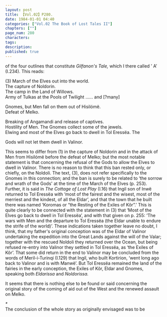 ```yaml
---
layout: post
title: 【Vol.02】P280.
date: 1984-01-01 04:40
categories: ["Vol.02 The Book of Lost Tales II"]
chapters: [""]
page_num: 280
characters: 
tags: 
description: 
published: true
---
```


<p style="text-indent: 0;">
of the four outlines that constitute <I>Gilfanon's Tale, </I>which I there called ’ A’ (I.234). This reads:
</p>

(3)   March of the Elves out into the world.<BR>The capture of Noldorin.<BR>The camp in the Land of Willows.<BR>Army of Tulkas at the Pools of Twilight ...... and [?many]

Gnomes, but Men fall on them out of Hisilómë.<BR>Defeat of Melko.

Breaking of Angamandi and release of captives.<BR>Hostility of Men. The Gnomes collect some of the jewels.<BR>Elwing and most of the Elves go back to dwell in Tol Eressëa. The

Gods will not let them dwell in Valinor.

This seems to differ from (1) in the capture of Noldorin and in the attack of Men from Hisilómë before the defeat of Melko; but the most notable statement is that concerning the refusal of the Gods to allow the Elves to dwell in Valinor. There is no reason to think that this ban rested only, or chiefly, on the Noldoli. The text, (3), does not refer specifically to the Gnomes in this connection; and the ban is surely to be related to ‘the sorrow and wrath of the Gods' at the time of the March of the Elves (p. 253). Further, it is said in <I>The Cottage of Lost Play </I>(I.16) that Ingil son of Inwë returned to Tol Eressëa with ‘most of the fairest and the wisest, most of the merriest and the kindest, of all the Eldar’, and that the town that he built there was named ‘Koromas or “the Resting of the Exiles of Kôr”.’ This is quite clearly to be connected with the statement in (3) that ‘Most of the Elves go back to dwell in Tol Eressëa’, and with that given on p. 255: ‘The wars with Men and the departure to Tol Eressëa (the Eldar unable to endure the strife of the world)’. These indications taken together leave no doubt, I think, that my father's original conception was of the Eldar of Valinor undertaking the expedition into the Great Lands against the will of the Valar; together with the rescued Noldoli they returned over the Ocean, but being refused re-entry into Valinor they settled in Tol Eressëa, as ‘the Exiles of Kôr’. That some did return in the end to Valinor may be concluded from the words of Meril-i-Turinqi (I.129) that Ingil, who built Kortirion, ‘went long ago back to Valinor and is with Manwë’. But Tol Eressëa remained the land of the fairies in the early conception, the Exiles of Kôr, Eldar and Gnomes, speaking both <I>Eldarissa </I>and <I>Noldorissa.</I>

It seems that there is nothing else to be found or said concerning the original story of the coming of aid out of the West and the renewed assault on Melko.

<I>\*<BR></I>The conclusion of the whole story as originally envisaged was to be

